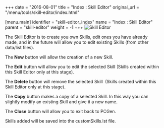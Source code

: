 +++
date = "2016-08-01"
title = "Index : Skill Editor"
original_url = "/menu/tools/skill-editor/index.html"

[menu.main]
    identifier = "skill-editor_index"
    name = "Index : Skill Editor"
    parent = "skill-editor"
        weight = -1
+++
![Skill Editor](../../../images/editors/skill/sectionheading.png)

The Skill Editor is to create you own Skills, edit ones you have already
made, and in the future will allow you to edit existing Skills (from
other data/list files).

The **New** button will allow the creation of a new Skill.

The **Edit** button will allow you to edit the selected Skill (Skills
created within this Skill Editor only at this stage).

The **Delete** button will remove the selected Skill  (Skills created
within this Skill Editor only at this stage).

The **Copy** button makes a copy of a selected Skill. In this way you
can slightly modify an existing Skill and give it a new name.

The **Close** button will allow you to exit back to PCGen.

Skills added will be saved into the customSkills.lst file.



